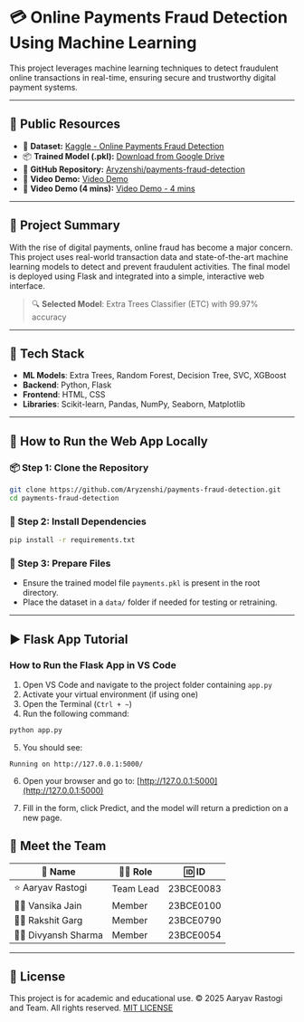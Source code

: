 # 💳 Online Payments Fraud Detection Using Machine Learning

This project leverages machine learning techniques to detect fraudulent online transactions in real-time, ensuring secure and trustworthy digital payment systems.

---

## 🔗 Public Resources

- 📁 **Dataset:** [Kaggle - Online Payments Fraud Detection](https://www.kaggle.com/datasets/rupakroy/online-payments-fraud-detection-dataset)
- 📦 **Trained Model (.pkl):** [Download from Google Drive](https://drive.google.com/file/d/1H8E4WCL9HfKQqOffDv2hpnWE14ayAHGR/view?usp=sharing)
- 🔗 **GitHub Repository:** [Aryzenshi/payments-fraud-detection](https://github.com/Aryzenshi/payments-fraud-detection)
- 🎥 **Video Demo:** [Video Demo](https://youtu.be/FaD7YC9v8G0)
- 🎥 **Video Demo (4 mins):** [Video Demo - 4 mins](https://youtu.be/pUcktFQPqXY)

---

## 📌 Project Summary

With the rise of digital payments, online fraud has become a major concern. This project uses real-world transaction data and state-of-the-art machine learning models to detect and prevent fraudulent activities. The final model is deployed using Flask and integrated into a simple, interactive web interface.

> 🔍 **Selected Model**: Extra Trees Classifier (ETC) with 99.97% accuracy

---

## 🧠 Tech Stack

- **ML Models**: Extra Trees, Random Forest, Decision Tree, SVC, XGBoost
- **Backend**: Python, Flask
- **Frontend**: HTML, CSS
- **Libraries**: Scikit-learn, Pandas, NumPy, Seaborn, Matplotlib

---

## 🚀 How to Run the Web App Locally

### 📦 Step 1: Clone the Repository

```bash
git clone https://github.com/Aryzenshi/payments-fraud-detection.git
cd payments-fraud-detection
```

### 🧰 Step 2: Install Dependencies

```bash
pip install -r requirements.txt
```

### 📁 Step 3: Prepare Files

- Ensure the trained model file `payments.pkl` is present in the root directory.
- Place the dataset in a `data/` folder if needed for testing or retraining.

---

## ▶️ Flask App Tutorial

### How to Run the Flask App in VS Code

1. Open VS Code and navigate to the project folder containing `app.py`
2. Activate your virtual environment (if using one)
3. Open the Terminal (`Ctrl + ~`)
4. Run the following command:

```bash
python app.py
```

5. You should see:

```
Running on http://127.0.0.1:5000/
```

6. Open your browser and go to: [http://127.0.0.1:5000](http://127.0.0.1:5000)

7. Fill in the form, click Predict, and the model will return a prediction on a new page.

## 👥 Meet the Team

| 👤 Name            | 🧑‍💻 Role   | 🆔 ID     |
| ------------------ | --------- | --------- |
| ⭐ Aaryav Rastogi  | Team Lead | 23BCE0083 |
| 👩‍💻 Vansika Jain    | Member    | 23BCE0100 |
| 👨‍💻 Rakshit Garg    | Member    | 23BCE0790 |
| 👨‍💻 Divyansh Sharma | Member    | 23BCE0054 |

---

## 📄 License

This project is for academic and educational use.
© 2025 Aaryav Rastogi and Team. All rights reserved.
[MIT LICENSE](LICENSE)
